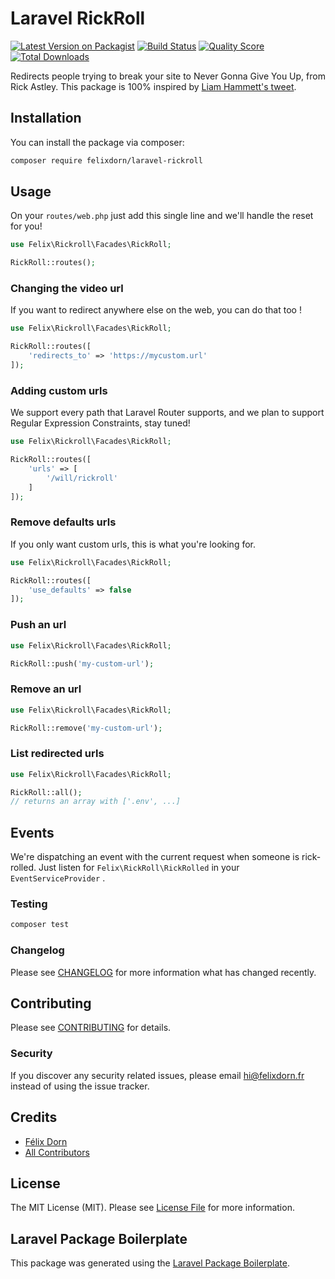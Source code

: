 # Laravel RickRoll

[![Latest Version on Packagist](https://img.shields.io/packagist/v/felixdorn/laravel-rickroll.svg?style=flat-square)](https://packagist.org/packages/felixdorn/laravel-rickroll)
[![Build Status](https://img.shields.io/travis/felixdorn/laravel-rickroll/master.svg?style=flat-square)](https://travis-ci.org/felixdorn/laravel-rickroll)
[![Quality Score](https://img.shields.io/scrutinizer/g/felixdorn/laravel-rickroll.svg?style=flat-square)](https://scrutinizer-ci.com/g/felixdorn/laravel-rickroll)
[![Total Downloads](https://img.shields.io/packagist/dt/felixdorn/laravel-rickroll.svg?style=flat-square)](https://packagist.org/packages/felixdorn/laravel-rickroll)

Redirects people trying to break your site to Never Gonna Give You Up, from Rick Astley. This package is 100% inspired by [Liam Hammett's tweet](https://twitter.com/LiamHammett/status/1260984553570570240).


## Installation

You can install the package via composer:

```bash
composer require felixdorn/laravel-rickroll
```

## Usage
On your `routes/web.php` just add this single line and we'll handle the reset for you!
```php
use Felix\Rickroll\Facades\RickRoll;

RickRoll::routes();
```

### Changing the video url
If you want to redirect anywhere else on the web, you can do that too !
```php
use Felix\Rickroll\Facades\RickRoll;

RickRoll::routes([
    'redirects_to' => 'https://mycustom.url'
]);
```

### Adding custom urls
We support every path that Laravel Router supports, and we plan to support Regular Expression Constraints, stay tuned!
```php
use Felix\Rickroll\Facades\RickRoll;

RickRoll::routes([
    'urls' => [
        '/will/rickroll'
    ]
]);
```

### Remove defaults urls
If you only want custom urls, this is what you're looking for.
```php
use Felix\Rickroll\Facades\RickRoll;

RickRoll::routes([
    'use_defaults' => false
]);
```

### Push an url
```php
use Felix\Rickroll\Facades\RickRoll;

RickRoll::push('my-custom-url');
```

### Remove an url
```php
use Felix\Rickroll\Facades\RickRoll;

RickRoll::remove('my-custom-url');
``` 

### List redirected urls
```php
use Felix\Rickroll\Facades\RickRoll;

RickRoll::all();
// returns an array with ['.env', ...]
```

## Events
We're dispatching an event with the current request when someone is rick-rolled.
Just listen for `Felix\RickRoll\RickRolled` in your `EventServiceProvider` .

### Testing
``` bash
composer test
```

### Changelog

Please see [CHANGELOG](CHANGELOG.md) for more information what has changed recently.

## Contributing

Please see [CONTRIBUTING](CONTRIBUTING.md) for details.

### Security

If you discover any security related issues, please email hi@felixdorn.fr instead of using the issue tracker.

## Credits

- [Félix Dorn](https://github.com/felixdorn)
- [All Contributors](../../contributors)

## License

The MIT License (MIT). Please see [License File](LICENSE) for more information.

## Laravel Package Boilerplate

This package was generated using the [Laravel Package Boilerplate](https://laravelpackageboilerplate.com).
